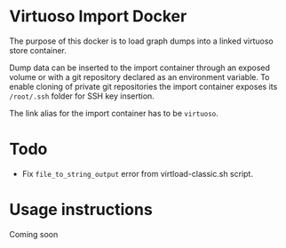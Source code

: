# Virtuoso Import Docker

The purpose of this docker is to load graph dumps into a linked virtuoso store container.

Dump data can be inserted to the import container through an exposed volume or with a git repository declared as an environment variable.
To enable cloning of private git repositories the import container exposes its `/root/.ssh` folder for SSH key insertion.

The link alias for the import container has to be `virtuoso`.

# Todo

- Fix `file_to_string_output` error from virtload-classic.sh script.

# Usage instructions

Coming soon
